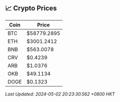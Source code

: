 ## 📈 Crypto Prices

| Coin | Price |
| ---- | ----- |
| BTC | $58779.2895 |
| ETH | $3001.2412 |
| BNB | $563.0078 |
| CRV | $0.4239 |
| ARB | $1.0376 |
| OKB | $49.1134 |
| DOGE | $0.1323 |

_Last Updated: 2024-05-02 20:23:30.562 +0800 HKT_